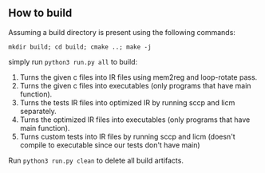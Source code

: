## How to build

Assuming a build directory is present using the following commands:
```
mkdir build; cd build; cmake ..; make -j
```
simply run `python3 run.py all` to build:
1. Turns the given c files into IR files using mem2reg and loop-rotate pass.
2. Turns the given c files into executables (only programs that have main function).
3. Turns the tests IR files into optimized IR by running sccp and licm separately.
4. Turns the optimized IR files into executables (only programs that have main function).
5. Turns custom tests into IR files by running sccp and licm (doesn't compile to executable since our tests don't have main)

Run `python3 run.py clean` to delete all build artifacts.
